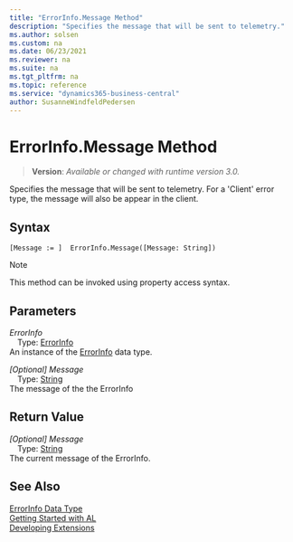 ```yaml
---
title: "ErrorInfo.Message Method"
description: "Specifies the message that will be sent to telemetry."
ms.author: solsen
ms.custom: na
ms.date: 06/23/2021
ms.reviewer: na
ms.suite: na
ms.tgt_pltfrm: na
ms.topic: reference
ms.service: "dynamics365-business-central"
author: SusanneWindfeldPedersen
---
```

[//]: # (START>DO_NOT_EDIT)
[//]: # (IMPORTANT:Do not edit any of the content between here and the END>DO_NOT_EDIT.)
[//]: # (Any modifications should be made in the .xml files in the ModernDev repo.)
# ErrorInfo.Message Method
> **Version**: _Available or changed with runtime version 3.0._

Specifies the message that will be sent to telemetry. For a 'Client' error type, the message will also be appear in the client.


## Syntax
```AL
[Message := ]  ErrorInfo.Message([Message: String])
```
> [!NOTE]
> This method can be invoked using property access syntax.
## Parameters
*ErrorInfo*  
&emsp;Type: [ErrorInfo](errorinfo-data-type.md)  
An instance of the [ErrorInfo](errorinfo-data-type.md) data type.  

*[Optional] Message*  
&emsp;Type: [String](../string/string-data-type.md)  
The message of the the ErrorInfo  


## Return Value
*[Optional] Message*  
&emsp;Type: [String](../string/string-data-type.md)  
The current message of the ErrorInfo.


[//]: # (IMPORTANT: END>DO_NOT_EDIT)
## See Also
[ErrorInfo Data Type](errorinfo-data-type.md)  
[Getting Started with AL](../../devenv-get-started.md)  
[Developing Extensions](../../devenv-dev-overview.md)